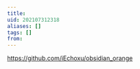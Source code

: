 ```yaml
---
title: 
uid: 202107312318
aliases: []
tags: []
from: 
---
```

https://github.com/iEchoxu/obsidian_orange